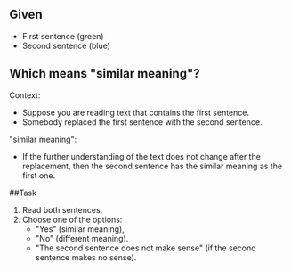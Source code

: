 ## Given
- First sentence (green)
- Second sentence (blue)

## Which means "similar meaning"?
Context:
- Suppose you are reading text that contains the first sentence.
- Somebody replaced the first sentence with the second sentence.

"similar meaning":
- If the further understanding of the text does not change after the replacement, then the second sentence has the similar meaning as the first one.

##Task
1. Read both sentences.
2. Choose one of the options: 
   - "Yes" (similar meaning), 
   - "No" (different meaning).
   - "The second sentence does not make sense" (if the second sentence makes no sense).